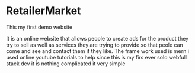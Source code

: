 # RetailerMarket

This my first demo website

It is an online website that allows people to create ads for the product they  try to sell as well as services they are trying to provide so that peole can come and see 
and contact them if they like. The frame work used is mern i used online youtube tutorials to help since this is my firs ever solo webfull stack dev it is nothing complicated
it very simple  
